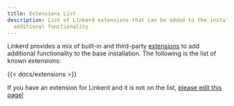 ```yaml
---
title: Extensions List
description: List of Linkerd extensions that can be added to the installation for
  additional functionality
---
```


Linkerd provides a mix of built-in and third-party
[extensions](../../tasks/extensions/) to add additional functionality to the
base installation. The following is the list of known extensions:

{{< docs/extensions >}}

If you have an extension for Linkerd and it is not on the list, [please edit
this
page!](https://github.com/linkerd/website/edit/main/linkerd.io/data/extension-list.yaml)

